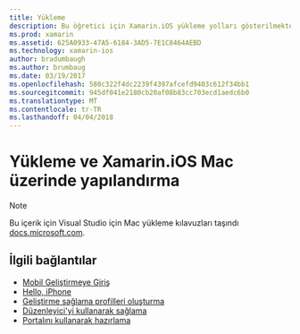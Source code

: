 ```yaml
---
title: Yükleme
description: Bu öğretici için Xamarin.iOS yükleme yolları gösterilmektedir.
ms.prod: xamarin
ms.assetid: 625A0933-47A5-6184-3AD5-7E1C8464AEBD
ms.technology: xamarin-ios
author: bradumbaugh
ms.author: brumbaug
ms.date: 03/19/2017
ms.openlocfilehash: 580c322f4dc2239f4397afcefd9403c612f34bb1
ms.sourcegitcommit: 945df041e2180cb20af08b83cc703ecd1aedc6b0
ms.translationtype: MT
ms.contentlocale: tr-TR
ms.lasthandoff: 04/04/2018
---
```

# <a name="installing-and-configuring-xamarinios-on-mac"></a>Yükleme ve Xamarin.iOS Mac üzerinde yapılandırma

> [!NOTE]
> Bu içerik için Visual Studio için Mac yükleme kılavuzları taşındı [docs.microsoft.com](https://docs.microsoft.com/en-us/visualstudio/mac/installation).



## <a name="related-links"></a>İlgili bağlantılar

- [Mobil Geliştirmeye Giriş](~/cross-platform/get-started/introduction-to-mobile-development.md)
- [Hello, iPhone](~/ios/get-started/hello-ios/index.md)
- [Geliştirme sağlama profilleri oluşturma](http://developer.apple.com/library/ios/#documentation/ToolsLanguages/Conceptual/DevPortalGuide/CreatingandDownloadingDevelopmentProvisioningProfiles/CreatingandDownloadingDevelopmentProvisioningProfiles.html)
- [Düzenleyici'yi kullanarak sağlama](http://developer.apple.com/library/ios/#recipes/xcode_help-devices_organizer/articles/provision_device_for_development-generic.html)
- [Portalını kullanarak hazırlama](http://developer.apple.com/library/ios/#recipes/ProvisioningPortal_Recipes/DownloadingaProvisioningProfile/DownloadingaProvisioningProfile.html)
